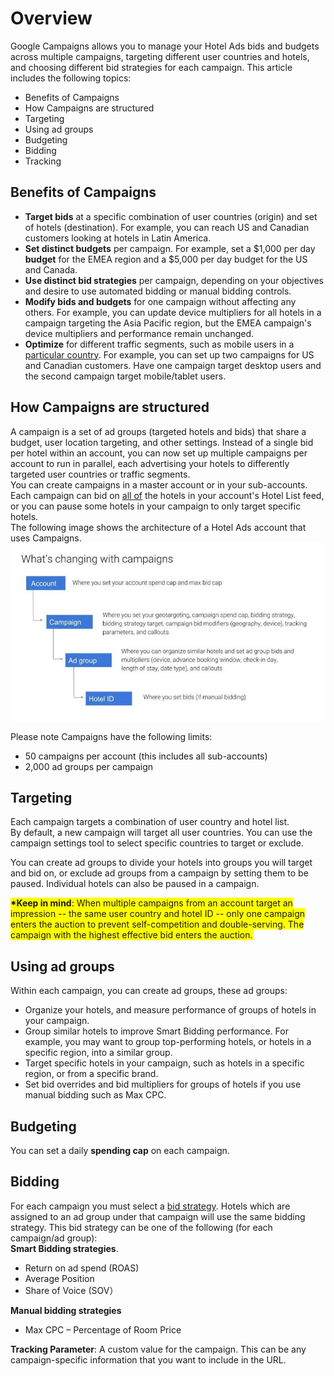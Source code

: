# Overview

Google Campaigns allows you to manage your Hotel Ads bids and budgets across multiple campaigns, targeting different user countries and hotels, and choosing different bid strategies for each campaign. This article includes the following topics:  

* Benefits of Campaigns
* How Campaigns are structured
* Targeting
* Using ad groups
* Budgeting
* Bidding
* Tracking

## Benefits of Campaigns
* **Target bids** at a specific combination of user countries (origin) and set of hotels (destination). For example, you can reach US and Canadian customers looking at hotels in Latin America.
* **Set distinct budgets** per campaign. For example, set a $1,000 per day **budget** for the EMEA region and a $5,000 per day budget for the US and Canada.
* **Use distinct bid strategies** per campaign, depending on your objectives and desire to use automated bidding or manual bidding controls.
* **Modify bids and budgets** for one campaign without affecting any others. For example, you can update device multipliers for all hotels in a campaign targeting the Asia Pacific region, but the EMEA campaign's device multipliers and performance remain unchanged.
* **Optimize** for different traffic segments, such as mobile users in a <span style="text-decoration: underline">particular country</span>. For example, you can set up two campaigns for US and Canadian customers. Have one campaign target desktop users and the second campaign target mobile/tablet users.

## How Campaigns are structured
A campaign is a set of ad groups (targeted hotels and bids) that share a budget, user location targeting, and other settings. Instead of a single bid per hotel within an account, you can now set up multiple campaigns per account to run in parallel, each advertising your hotels to differently targeted user countries or traffic segments.  
You can create campaigns in a master account or in your sub-accounts. Each campaign can bid on <span style="text-decoration: underline">all of</span> the hotels in your account's Hotel List feed, or you can pause some hotels in your campaign to only target specific hotels.  
The following image shows the architecture of a Hotel Ads account that uses Campaigns.  
![MacDown logo](./images/image1.png)

Please note Campaigns have the following limits:  

* 50 campaigns per account (this includes all sub-accounts)
* 2,000 ad groups per campaign

## Targeting
Each campaign targets a combination of user country and hotel list.  
By default, a new campaign will target all user countries. You can use the campaign settings tool to select specific countries to target or exclude.

You can create ad groups to divide your hotels into groups you will target and bid on, or exclude ad groups from a campaign by setting them to be paused. Individual hotels can also be paused in a campaign. 

<span style="background: yellow">**\*Keep in mind**: 
When multiple campaigns from an account target an impression -- the same user country and hotel ID -- only one campaign enters the auction to prevent self-competition and double-serving. The campaign with the highest effective bid enters the auction.</span>

## Using ad groups
Within each campaign, you can create ad groups, these ad groups:

* Organize your hotels, and measure performance of groups of hotels in your campaign.
* Group similar hotels to improve Smart Bidding performance. For example, you may want to group top-performing hotels, or hotels in a specific region, into a similar group.
* Target specific hotels in your campaign, such as hotels in a specific region, or from a specific brand.
* Set bid overrides and bid multipliers for groups of hotels if you use manual bidding such as Max CPC.

## Budgeting
You can set a daily **spending cap** on each campaign.

## Bidding
For each campaign you must select a <span style="text-decoration: underline">bid strategy</span>. Hotels which are assigned to an ad group under that campaign will use the same bidding strategy. This bid strategy can be one of the following (for each campaign/ad group):  
**Smart Bidding strategies**.  

* Return on ad spend (ROAS)
* Average Position
* Share of Voice (SOV）

**Manual bidding strategies**

* Max CPC – Percentage of Room Price

**Tracking Parameter**: A custom value for the campaign. This can be any campaign-specific information that you want to include in the URL. 

